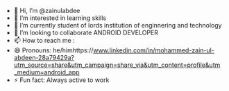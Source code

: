 - 👋 Hi, I’m @zainulabdee
- 👀 I’m interested in learning skills
- 🌱 I’m currently student of lords institution of enginnering and technology
- 💞️ I’m looking to collaborate ANDROID DEVELOPER 
- 📫 How to reach me : 
- 😄 Pronouns: he/himhttps://www.linkedin.com/in/mohammed-zain-ul-abdeen-28a79429a?utm_source=share&utm_campaign=share_via&utm_content=profile&utm_medium=android_app
- ⚡ Fun fact: Always active to work

<!---
zainulabdee/zainulabdee is a ✨ special ✨ repository because its `README.md` (this file) appears on your GitHub profile.
You can click the Preview link to take a look at your changes.
--->
